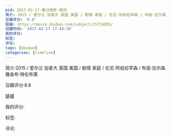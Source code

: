 ```yaml
---
pid: 2017-02-17-看过电影-房间
简介: 2015 / 爱尔兰 加拿大 英国 美国 / 剧情 家庭 / 伦尼·阿伯拉罕森 / 布丽·拉尔森 雅各布·特伦布莱
豆瓣评分: '8.8'
链接: https://movie.douban.com/subject/25724855/
创建时间: '2017-02-17 17:44:19'
我的评分:
标签:
评论:
tags: [douban]
categories: [timeline]
---
```

简介:2015 / 爱尔兰 加拿大 英国 美国 / 剧情 家庭 / 伦尼·阿伯拉罕森 / 布丽·拉尔森 雅各布·特伦布莱

豆瓣评分:8.8

[链接](https://movie.douban.com/subject/25724855/)

我的评分:

标签:

评论:

